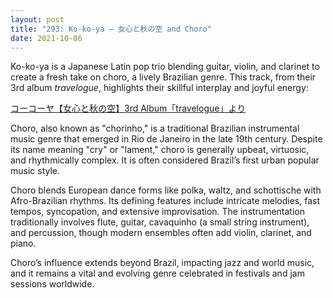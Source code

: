 ```yaml
---
layout: post
title: "293: Ko-ko-ya – 女心と秋の空 and Choro"
date: 2021-10-06
---
```


Ko-ko-ya is a Japanese Latin pop trio blending guitar, violin, and clarinet to create a fresh take on choro, a lively Brazilian genre. This track, from their 3rd album *travelogue*, highlights their skillful interplay and joyful energy:  

[コーコーヤ【女心と秋の空】3rd Album「travelogue」より](https://youtu.be/eh2IpScY650)

Choro, also known as "chorinho," is a traditional Brazilian instrumental music genre that emerged in Rio de Janeiro in the late 19th century. Despite its name meaning "cry" or "lament," choro is generally upbeat, virtuosic, and rhythmically complex. It is often considered Brazil’s first urban popular music style.

Choro blends European dance forms like polka, waltz, and schottische with Afro-Brazilian rhythms. Its defining features include intricate melodies, fast tempos, syncopation, and extensive improvisation. The instrumentation traditionally involves flute, guitar, cavaquinho (a small string instrument), and percussion, though modern ensembles often add violin, clarinet, and piano.

Choro’s influence extends beyond Brazil, impacting jazz and world music, and it remains a vital and evolving genre celebrated in festivals and jam sessions worldwide.